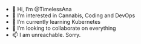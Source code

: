 - 👋 Hi, I’m @TimelessAna
- 👀 I’m interested in Cannabis, Coding and DevOps
- 🌱 I’m currently learning Kubernetes
- 💞️ I’m looking to collaborate on everything
- 📫 I am unreachable. Sorry.

<!---
TimelessAna/TimelessAna is a ✨ special ✨ repository because its `README.md` (this file) appears on your GitHub profile.
You can click the Preview link to take a look at your changes.
--->
